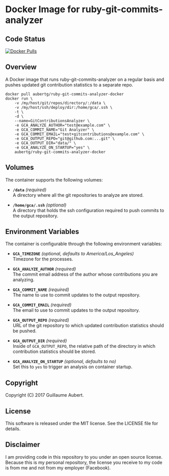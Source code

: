 Docker Image for ruby-git-commits-analyzer
==========================================


Code Status
-----------

[![Docker Pulls](https://img.shields.io/docker/pulls/aubertg/ruby-git-commits-analyzer-docker.svg)](https://hub.docker.com/r/aubertg/ruby-git-commits-analyzer-docker/)


Overview
--------

A Docker image that runs ruby-git-commits-analyzer on a regular basis and pushes updated git contribution statistics to a separate repo.

	docker pull aubertg/ruby-git-commits-analyzer-docker
	docker run \
		-v /my/host/git/repos/directory/:/data \
		-v /my/host/ssh/deploy/dir:/home/gca/.ssh \
		-t \
		-d \
		--name=GitContributionsAnalyzer \
		-e GCA_ANALYZE_AUTHOR="test@example.com" \
		-e GCA_COMMIT_NAME="Git Analyzer" \
		-e GCA_COMMIT_EMAIL="test+gitcontributions@example.com" \
		-e GCA_OUTPUT_REPO="git@github.com:...git" \
		-e GCA_OUTPUT_DIR="data/" \
		-e GCA_ANALYZE_ON_STARTUP="yes" \
		aubertg/ruby-git-commits-analyzer-docker


Volumes
-------

The container supports the following volumes:

* **`/data`** *(required)*  
  A directory where all the git repositories to analyze are stored.

* **`/home/gca/.ssh`** *(optional)*  
	A directory that holds the ssh configuration required to push commits to the
	output repository.


Environment Variables
---------------------

The container is configurable through the following environment variables:

* **`GCA_TIMEZONE`** *(optional, defaults to America/Los_Angeles)*  
  Timezone for the processes.

* **`GCA_ANALYZE_AUTHOR`** *(required)*  
	The commit email address of the author whose contributions you are analyzing.

* **`GCA_COMMIT_NAME`** *(required)*  
	The name to use to commit updates to the output repository.

* **`GCA_COMMIT_EMAIL`** *(required)*  
	The email to use to commit updates to the output repository.

* **`GCA_OUTPUT_REPO`** *(required)*  
	URL of the git repository to which updated contribution statistics should be
	pushed.

* **`GCA_OUTPUT_DIR`** *(required)*  
	Inside of `GCA_OUTPUT_REPO`, the relative path of the directory in which
	contribution statistics should be stored.

* **`GCA_ANALYZE_ON_STARTUP`** *(optional, defaults to no)*  
	Set this to `yes` to trigger an analysis on container startup.


Copyright
---------

Copyright (C) 2017 Guillaume Aubert.


License
-------

This software is released under the MIT license. See the LICENSE file for
details.


Disclaimer
----------

I am providing code in this repository to you under an open source license.
Because this is my personal repository, the license you receive to my code is
from me and not from my employer (Facebook).
